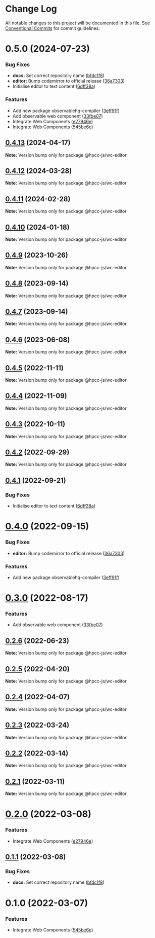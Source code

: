 # Change Log

All notable changes to this project will be documented in this file.
See [Conventional Commits](https://conventionalcommits.org) for commit guidelines.

# 0.5.0 (2024-07-23)


### Bug Fixes

* **docs:**  Set correct repository name ([bfdc1f8](https://github.com/hpcc-systems/Visualization/commit/bfdc1f8ae2fb177226f6a84715e5441b4d4834ce))
* **editor:** Bump codemirror to official release ([36a7303](https://github.com/hpcc-systems/Visualization/commit/36a7303944c832e113062565283e49fd338f7535))
* Initialise editor to text content ([6dff38a](https://github.com/hpcc-systems/Visualization/commit/6dff38adf857f6ddcc610364b41f451d3ed65e8e))


### Features

*  Add new package observablehq-compiler ([3eff91f](https://github.com/hpcc-systems/Visualization/commit/3eff91f6ea48ecc9a54a6cdcbf9302c53d61890d))
*  Add observable web component ([33fbe07](https://github.com/hpcc-systems/Visualization/commit/33fbe07eb8a5deeabd98467b1bce1fcda0d2dbab))
* Integrate Web Components ([e27946e](https://github.com/hpcc-systems/Visualization/commit/e27946e437a164e0e07a80a415f8513226a693be))
* Integrate Web Components ([545be6e](https://github.com/hpcc-systems/Visualization/commit/545be6e3fa477123ff8acd2400afcc451ebabfd5))





## [0.4.13](https://github.com/hpcc-systems/Visualization/compare/@hpcc-js/wc-editor@0.4.12...@hpcc-js/wc-editor@0.4.13) (2024-04-17)

**Note:** Version bump only for package @hpcc-js/wc-editor





## [0.4.12](https://github.com/hpcc-systems/Visualization/compare/@hpcc-js/wc-editor@0.4.11...@hpcc-js/wc-editor@0.4.12) (2024-03-28)

**Note:** Version bump only for package @hpcc-js/wc-editor





## [0.4.11](https://github.com/hpcc-systems/Visualization/compare/@hpcc-js/wc-editor@0.4.10...@hpcc-js/wc-editor@0.4.11) (2024-02-28)

**Note:** Version bump only for package @hpcc-js/wc-editor





## [0.4.10](https://github.com/hpcc-systems/Visualization/compare/@hpcc-js/wc-editor@0.4.9...@hpcc-js/wc-editor@0.4.10) (2024-01-18)

**Note:** Version bump only for package @hpcc-js/wc-editor






## [0.4.9](https://github.com/hpcc-systems/Visualization/compare/@hpcc-js/wc-editor@0.4.8...@hpcc-js/wc-editor@0.4.9) (2023-10-26)

**Note:** Version bump only for package @hpcc-js/wc-editor





## [0.4.8](https://github.com/hpcc-systems/Visualization/compare/@hpcc-js/wc-editor@0.4.7...@hpcc-js/wc-editor@0.4.8) (2023-09-14)

**Note:** Version bump only for package @hpcc-js/wc-editor





## [0.4.7](https://github.com/hpcc-systems/Visualization/compare/@hpcc-js/wc-editor@0.4.6...@hpcc-js/wc-editor@0.4.7) (2023-09-14)

**Note:** Version bump only for package @hpcc-js/wc-editor





## [0.4.6](https://github.com/hpcc-systems/Visualization/compare/@hpcc-js/wc-editor@0.4.5...@hpcc-js/wc-editor@0.4.6) (2023-06-08)

**Note:** Version bump only for package @hpcc-js/wc-editor





## [0.4.5](https://github.com/hpcc-systems/Visualization/compare/@hpcc-js/wc-editor@0.4.4...@hpcc-js/wc-editor@0.4.5) (2022-11-11)

**Note:** Version bump only for package @hpcc-js/wc-editor






## [0.4.4](https://github.com/hpcc-systems/Visualization/compare/@hpcc-js/wc-editor@0.4.3...@hpcc-js/wc-editor@0.4.4) (2022-11-09)

**Note:** Version bump only for package @hpcc-js/wc-editor






## [0.4.3](https://github.com/hpcc-systems/Visualization/compare/@hpcc-js/wc-editor@0.4.2...@hpcc-js/wc-editor@0.4.3) (2022-10-11)

**Note:** Version bump only for package @hpcc-js/wc-editor





## [0.4.2](https://github.com/hpcc-systems/Visualization/compare/@hpcc-js/wc-editor@0.4.1...@hpcc-js/wc-editor@0.4.2) (2022-09-29)

**Note:** Version bump only for package @hpcc-js/wc-editor





## [0.4.1](https://github.com/hpcc-systems/Visualization/compare/@hpcc-js/wc-editor@0.4.0...@hpcc-js/wc-editor@0.4.1) (2022-09-21)


### Bug Fixes

* Initialise editor to text content ([6dff38a](https://github.com/hpcc-systems/Visualization/commit/6dff38adf857f6ddcc610364b41f451d3ed65e8e))





# [0.4.0](https://github.com/hpcc-systems/Visualization/compare/@hpcc-js/wc-editor@0.3.0...@hpcc-js/wc-editor@0.4.0) (2022-09-15)


### Bug Fixes

* **editor:** Bump codemirror to official release ([36a7303](https://github.com/hpcc-systems/Visualization/commit/36a7303944c832e113062565283e49fd338f7535))


### Features

*  Add new package observablehq-compiler ([3eff91f](https://github.com/hpcc-systems/Visualization/commit/3eff91f6ea48ecc9a54a6cdcbf9302c53d61890d))





# [0.3.0](https://github.com/hpcc-systems/Visualization/compare/@hpcc-js/wc-editor@0.2.6...@hpcc-js/wc-editor@0.3.0) (2022-08-17)


### Features

*  Add observable web component ([33fbe07](https://github.com/hpcc-systems/Visualization/commit/33fbe07eb8a5deeabd98467b1bce1fcda0d2dbab))





## [0.2.6](https://github.com/hpcc-systems/Visualization/compare/@hpcc-js/wc-editor@0.2.5...@hpcc-js/wc-editor@0.2.6) (2022-06-23)

**Note:** Version bump only for package @hpcc-js/wc-editor





## [0.2.5](https://github.com/hpcc-systems/Visualization/compare/@hpcc-js/wc-editor@0.2.4...@hpcc-js/wc-editor@0.2.5) (2022-04-20)

**Note:** Version bump only for package @hpcc-js/wc-editor





## [0.2.4](https://github.com/hpcc-systems/Visualization/compare/@hpcc-js/wc-editor@0.2.3...@hpcc-js/wc-editor@0.2.4) (2022-04-07)

**Note:** Version bump only for package @hpcc-js/wc-editor





## [0.2.3](https://github.com/hpcc-systems/Visualization/compare/@hpcc-js/wc-editor@0.2.2...@hpcc-js/wc-editor@0.2.3) (2022-03-24)

**Note:** Version bump only for package @hpcc-js/wc-editor





## [0.2.2](https://github.com/hpcc-systems/Visualization/compare/@hpcc-js/wc-editor@0.2.1...@hpcc-js/wc-editor@0.2.2) (2022-03-14)

**Note:** Version bump only for package @hpcc-js/wc-editor





## [0.2.1](https://github.com/hpcc-systems/Visualization/compare/@hpcc-js/wc-editor@0.2.0...@hpcc-js/wc-editor@0.2.1) (2022-03-11)

**Note:** Version bump only for package @hpcc-js/wc-editor





# [0.2.0](https://github.com/hpcc-systems/Visualization/compare/@hpcc-js/wc-editor@0.1.1...@hpcc-js/wc-editor@0.2.0) (2022-03-08)


### Features

* Integrate Web Components ([e27946e](https://github.com/hpcc-systems/Visualization/commit/e27946e437a164e0e07a80a415f8513226a693be))





## [0.1.1](https://github.com/GordonSmith/hpcc-js/compare/@hpcc-js/wc-editor@0.1.0...@hpcc-js/wc-editor@0.1.1) (2022-03-08)


### Bug Fixes

* **docs:**  Set correct repository name ([bfdc1f8](https://github.com/GordonSmith/hpcc-js/commit/bfdc1f8ae2fb177226f6a84715e5441b4d4834ce))





# 0.1.0 (2022-03-07)


### Features

* Integrate Web Components ([545be6e](https://github.com/GordonSmith/hpcc-js/commit/545be6e3fa477123ff8acd2400afcc451ebabfd5))
